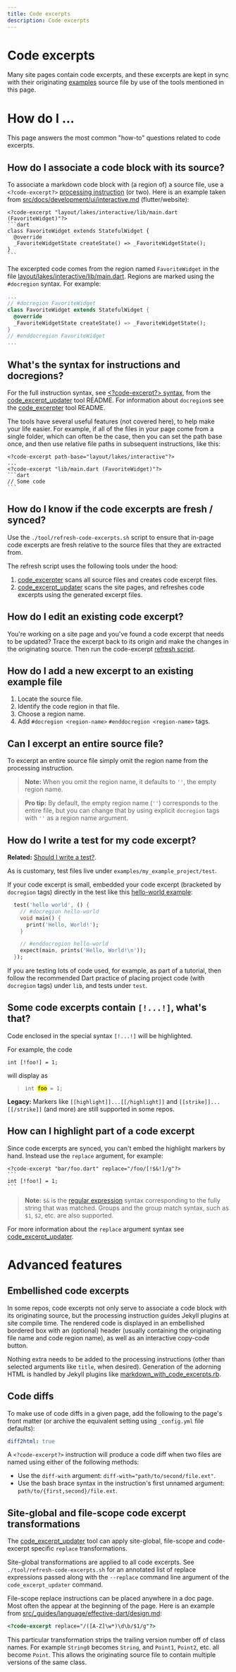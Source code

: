 ```yaml
---
title: Code excerpts
description: Code excerpts
---
```


# Code excerpts

Many site pages contain code excerpts, and these excerpts are kept in sync with
their originating [examples][] source file by use of the tools mentioned in this
page.

# How do I ...

This page answers the most common "how-to" questions related to code excerpts.

## How do I associate a code block with its source?

To associate a markdown code block with (a region of) a source file, use a
`<?code-excerpt?>` [processing instruction][] (or two). Here is an example taken
from [src/docs/development/ui/interactive.md][] (flutter/website):

    <?code-excerpt "layout/lakes/interactive/lib/main.dart (FavoriteWidget)"?>
    ```dart
    class FavoriteWidget extends StatefulWidget {
      @override
      _FavoriteWidgetState createState() => _FavoriteWidgetState();
    }
    ```

The excerpted code comes from the region named `FavoriteWidget` in the file
[layout/lakes/interactive/lib/main.dart][]. Regions are marked using the
`#docregion` syntax. For example:

```dart
...
// #docregion FavoriteWidget
class FavoriteWidget extends StatefulWidget {
  @override
  _FavoriteWidgetState createState() => _FavoriteWidgetState();
}
// #enddocregion FavoriteWidget
...
```

## What's the syntax for instructions and docregions?

For the full instruction syntax, see [\<?code-excerpt?> syntax][], from the
[code_excerpt_updater][] tool README. For information about `docregion`s see the
[code_excerpter][] tool README.

The tools have several useful features (not covered here), to help make your
life easier. For example, if all of the files in your page come from a single
folder, which can often be the case, then you can set the path base once, and
then use relative file paths in subsequent instructions, like this:

    <?code-excerpt path-base="layout/lakes/interactive"?>
    ...
    <?code-excerpt "lib/main.dart (FavoriteWidget)"?>
    ```dart
    // Some code
    ```

<a id="refresh"></a>
## How do I know if the code excerpts are fresh / synced?

Use the `./tool/refresh-code-excerpts.sh` script to ensure that in-page code
excerpts are fresh relative to the source files that they are extracted from.

The refresh script uses the following tools under the hood:

 1. [code_excerpter][] scans all source files and creates code excerpt files.
 2. [code_excerpt_updater][] scans the site pages, and refreshes code excerpts
    using the generated excerpt files.

## How do I edit an existing code excerpt?

You're working on a site page and you've found a code excerpt that needs to be
updated? Trace the excerpt back to its origin and make the changes in the
originating source. Then run the code-excerpt [refresh script](#refresh).

## How do I add a new excerpt to an existing example file

 1. Locate the source file.
 1. Identify the code region in that file.
 1. Choose a region name.
 1. Add `#docregion <region-name>` `#enddocregion <region-name>` tags.

## Can I excerpt an entire source file?

To excerpt an entire source file simply omit the region name from the processing
instruction.

> **Note:** When you omit the region name, it defaults to `''`, the empty region name.

> **Pro tip:** By default, the empty region name (`''`) corresponds to the
> entire file, but you can change that by using explicit `docregion` tags with
> `''` as a region name argument.

## How do I write a test for my code excerpt?

**Related:** [Should I write a test?][].

As is customary, test files live under `examples/my_example_project/test`.

If your code excerpt is small, embedded your code excerpt (bracketed by
`docregion` tags) directly in the test like this [hello-world example][]:

```dart
  test('hello world', () {
    // #docregion hello-world
    void main() {
      print('Hello, World!');
    }

    // #enddocregion hello-world
    expect(main, prints('Hello, World!\n'));
  });
```

If you are testing lots of code used, for example, as part of a tutorial, then
follow the recommended Dart practice of placing project code (with `docregion`
tags) under `lib`, and tests under `test`.


## Some code excerpts contain `[!...!]`, what's that?

Code enclosed in the special syntax `[!...!]` will be highlighted.

For example, the code

```
int [!foo!] = 1;
```

will display as

> <code>int <mark>foo</mark> = 1;</code>

**Legacy:** Markers like `[[highlight]]...[[/highlight]]` and
`[[strike]]...[[/strike]]` (and more) are still supported in some repos.

## How can I highlight part of a code excerpt

Since code excerpts are synced, you can't embed the highlight markers by hand.
Instead use the `replace` argument, for example:

    <?code-excerpt "bar/foo.dart" replace="/foo/[!$&!]/g"?>
    ```
    int [!foo!] = 1;
    ```

> **Note:** `$&` is the [regular expression][] syntax corresponding to the fully
> string that was matched. Groups and the group match syntax, such as `$1`,
> `$2`, etc. are also supported.

For more information about the `replace` argument syntax see
[code_excerpt_updater][].

# Advanced features

## Embellished code excerpts

In some repos, code excerpts not only serve to associate a code block with its
originating source, but the processing instruction guides Jekyll plugins at site
compile time. The rendered code is displayed in an embellished bordered box with
an (optional) header (usually containing the originating file name and code
region name), as well as an interactive copy-code button.

Nothing extra needs to be added to the processing instructions (other than selected arguments like `title`, when desired). Generation of the adorning HTML is handled by Jekyll plugins like [markdown_with_code_excerpts.rb][].

## Code diffs

To make use of code diffs in a given page, add the following to the page's front matter (or archive the equivalent setting using `_config.yml` file defaults):

```yaml
diff2html: true
```

A `<?code-excerpt?>` instruction will produce a code diff when two files are named using either of the following methods:

- Use the `diff-with` argument: `diff-with="path/to/second/file.ext"`.
- Use the bash brace syntax in the instruction's first unnamed argument:
  `path/to/{first,second}/file.ext`.

## Site-global and file-scope code excerpt transformations

The [code_excerpt_updater][] tool can apply site-global, file-scope and
code-excerpt specific `replace` transformations.

Site-global transformations are applied to all code excerpts. See
`./tool/refresh-code-excerpts.sh` for an annotated list of replace expressions passed
along with the `--replace` command line argument of the `code_excerpt_updater` command.

File-scope replace instructions can be placed anywhere in a doc page. Most often
the appear at the beginning of the page. Here is an example from
[src/_guides/language/effective-dart/design.md][]:

```html
<?code-excerpt replace="/([A-Z]\w*)\d\b/$1/g"?>
```

This particular transformation strips the trailing version number off of class names. For
example `String0` becomes `String`, and `Point1`, `Point2`, etc. all become `Point`. This
allows the originating source file to contain multiple versions of the same class.


[\<?code-excerpt?> syntax]: https://github.com/chalin/code_excerpt_updater#3-code-excerpt-syntax
[code_excerpt_updater]: https://github.com/chalin/code_excerpt_updater
[code_excerpter]: https://github.com/chalin/code_excerpter
[examples]: examples.md
[hello-world example]: https://github.com/dart-lang/site-www/blob/master/examples/misc/test/samples_test.dart
[layout/lakes/interactive/lib/main.dart]: https://github.com/flutter/website/blob/master/examples/layout/lakes/interactive/lib/main.dart?raw=1
[markdown_with_code_excerpts.rb]: src/_plugins/markdown_with_code_excerpts.rb
[processing instruction]: https://en.wikipedia.org/wiki/Processing_Instruction
[regular expression]: https://developer.mozilla.org/en-US/docs/Web/JavaScript/Guide/Regular_Expressions
[Should I write a test?]: examples#should-i-write-a-test
[src/_guides/language/effective-dart/design.md]: https://github.com/dart-lang/site-www/blob/master/src/_guides/language/effective-dart/design.md?raw=1
[src/docs/development/ui/interactive.md]: https://github.com/flutter/website/blob/master/src/docs/development/ui/interactive.md?raw=1

